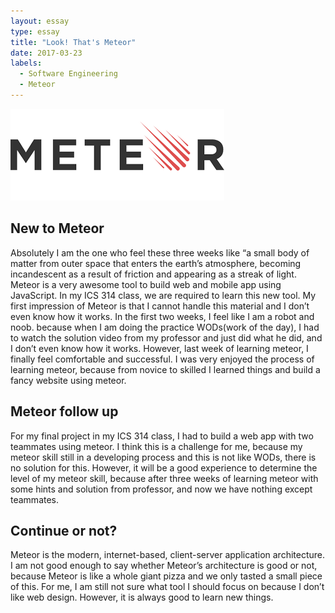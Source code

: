 ```yaml
---
layout: essay
type: essay
title: "Look! That's Meteor"
date: 2017-03-23
labels:
  - Software Engineering
  - Meteor
---
```


<img class ="ui medium floated image" src="../images/meteor.png">

## New to Meteor
Absolutely I am the one who feel these three weeks like “a small body of matter from outer space that enters the earth’s 
atmosphere, becoming incandescent as a result of friction and appearing as a streak of light. Meteor is a very awesome tool 
to build web and mobile app using JavaScript. In my ICS 314 class, we are required to learn this new tool. My first impression
of Meteor is that I cannot handle this material and I don’t even know how it works. In the first two weeks, I feel like I am 
a robot and noob. because when I am doing the practice WODs(work of the day), I had to watch the solution video from my
professor and just did what he did, and I don’t even know how it works. However, last week of learning meteor, I finally 
feel comfortable and successful. I was very enjoyed the process of learning meteor, because from novice to skilled I learned
things and build a fancy website using meteor.

## Meteor follow up
For my final project in my ICS 314 class, I had to build a web app with two teammates using meteor. I think this is a 
challenge for me, because my meteor skill still in a developing process and this is not like WODs, there is no solution for 
this. However, it will be a good experience to determine the level of my meteor skill, because after three weeks of learning 
meteor with some hints and solution from professor, and now we have nothing except teammates. 

## Continue or not?
Meteor is the modern, internet-based, client-server application architecture. I am not good enough to say whether Meteor’s
architecture is good or not, because Meteor is like a whole giant pizza and we only tasted a small piece of this. For me, I
am still not sure what tool I should focus on because I don’t like web design. However, it is always good to learn new things.
